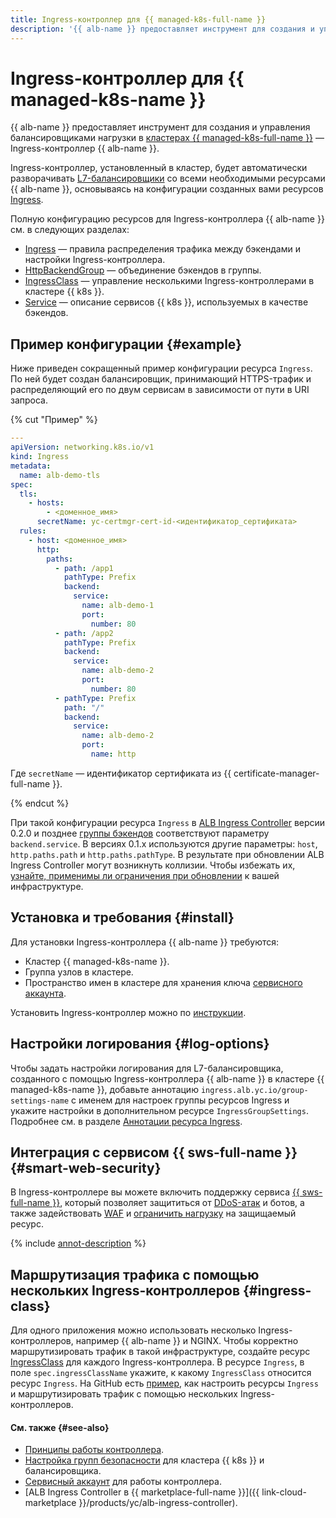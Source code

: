 ```yaml
---
title: Ingress-контроллер для {{ managed-k8s-full-name }}
description: '{{ alb-name }} предоставляет инструмент для создания и управления балансировщиками нагрузки в кластерах {{ managed-k8s-full-name }} — Ingress-контроллер.'
---
```


# Ingress-контроллер для {{ managed-k8s-name }}


{{ alb-name }} предоставляет инструмент для создания и управления балансировщиками нагрузки в [кластерах {{ managed-k8s-full-name }}](../../../managed-kubernetes/concepts/index.md#kubernetes-cluster) — Ingress-контроллер {{ alb-name }}.

Ingress-контроллер, установленный в кластер, будет автоматически разворачивать [L7-балансировщики](../../concepts/application-load-balancer.md) со всеми необходимыми ресурсами {{ alb-name }}, основываясь на конфигурации созданных вами ресурсов [Ingress](https://kubernetes.io/docs/concepts/services-networking/ingress/).

Полную конфигурацию ресурсов для Ingress-контроллера {{ alb-name }} см. в следующих разделах:

* [Ingress](../../k8s-ref/ingress.md) — правила распределения трафика между бэкендами и настройки Ingress-контроллера.
* [HttpBackendGroup](../../k8s-ref/http-backend-group.md) — объединение бэкендов в группы.
* [IngressClass](../../k8s-ref/ingress-class.md) — управление несколькими Ingress-контроллерами в кластере {{ k8s }}.
* [Service](../../k8s-ref/service-for-ingress.md) — описание сервисов {{ k8s }}, используемых в качестве бэкендов.

## Пример конфигурации {#example}

Ниже приведен сокращенный пример конфигурации ресурса `Ingress`. По ней будет создан балансировщик, принимающий HTTPS-трафик и распределяющий его по двум сервисам в зависимости от пути в URI запроса.

{% cut "Пример" %}

```yaml
---
apiVersion: networking.k8s.io/v1
kind: Ingress
metadata:
  name: alb-demo-tls
spec:
  tls:
    - hosts:
        - <доменное_имя>
      secretName: yc-certmgr-cert-id-<идентификатор_сертификата>
  rules:
    - host: <доменное_имя>
      http:
        paths:
          - path: /app1
            pathType: Prefix
            backend:
              service:
                name: alb-demo-1
                port:
                  number: 80
          - path: /app2
            pathType: Prefix
            backend:
              service:
                name: alb-demo-2
                port:
                  number: 80
          - pathType: Prefix
            path: "/"
            backend:
              service:
                name: alb-demo-2
                port:
                  name: http
```

Где `secretName` — идентификатор сертификата из {{ certificate-manager-full-name }}.

{% endcut %}

При такой конфигурации ресурса `Ingress` в [ALB Ingress Controller](/marketplace/products/yc/alb-ingress-controller) версии 0.2.0 и позднее [группы бэкендов](principles.md) соответствуют параметру `backend.service`. В версиях 0.1.x используются другие параметры: `host`, `http.paths.path` и `http.paths.pathType`. В результате при обновлении ALB Ingress Controller могут возникнуть коллизии. Чтобы избежать их, [узнайте, применимы ли ограничения при обновлении](../../operations/k8s-ingress-controller-upgrade.md) к вашей инфраструктуре.

## Установка и требования {#install}

Для установки Ingress-контроллера {{ alb-name }} требуются:

* Кластер {{ managed-k8s-name }}.
* Группа узлов в кластере.
* Пространство имен в кластере для хранения ключа [сервисного аккаунта](service-account.md).

Установить Ingress-контроллер можно по [инструкции](../../operations/k8s-ingress-controller-install.md).

## Настройки логирования {#log-options}

Чтобы задать настройки логирования для L7-балансировщика, созданного с помощью Ingress-контроллера {{ alb-name }} в кластере {{ managed-k8s-name }}, добавьте аннотацию `ingress.alb.yc.io/group-settings-name` с именем для настроек группы ресурсов Ingress и укажите настройки в дополнительном ресурсе `IngressGroupSettings`. Подробнее см. в разделе [Аннотации ресурса Ingress](../../k8s-ref/ingress.md#annotations).

## Интеграция с сервисом {{ sws-full-name }} {#smart-web-security}

В Ingress-контроллере вы можете включить поддержку сервиса [{{ sws-full-name }}](../../../smartwebsecurity/concepts/index.md), который позволяет защититься от [DDoS-атак](../../../glossary/ddos.md) и ботов, а также задействовать [WAF](../../../smartwebsecurity/concepts/waf.md) и [ограничить нагрузку](../../../smartwebsecurity/concepts/arl.md) на защищаемый ресурс.

{% include [annot-description](../../../_includes/managed-kubernetes/alb-ref/annot-security-profile-id.md) %}

## Маршрутизация трафика с помощью нескольких Ingress-контроллеров {#ingress-class}

Для одного приложения можно использовать несколько Ingress-контроллеров, например {{ alb-name }} и NGINX. Чтобы корректно маршрутизировать трафик в такой инфраструктуре, создайте ресурс [IngressClass](../../../application-load-balancer/k8s-ref/ingress-class.md) для каждого Ingress-контроллера. В ресурсе `Ingress`, в поле `spec.ingressClassName` укажите, к какому `IngressClass` относится ресурс `Ingress`. На GitHub есть [пример](https://github.com/yandex-cloud-examples/yc-mk8s-with-ingress-class), как настроить ресурсы `Ingress` и маршрутизировать трафик с помощью нескольких Ingress-контроллеров.

#### См. также {#see-also}

* [Принципы работы контроллера](principles.md).
* [Настройка групп безопасности](security-groups.md) для кластера {{ k8s }} и балансировщика.
* [Сервисный аккаунт](service-account.md) для работы контроллера.
* [ALB Ingress Controller в {{ marketplace-full-name }}]({{ link-cloud-marketplace }}/products/yc/alb-ingress-controller).
